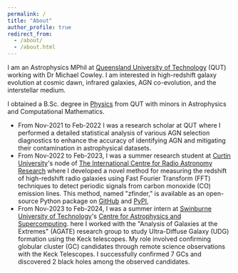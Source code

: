 ```yaml
---
permalink: /
title: "About"
author_profile: true
redirect_from: 
  - /about/
  - /about.html
---
```


I am an Astrophysics MPhil at [Queensland University of Technology](https://research.qut.edu.au/qutastrophysics/our-people/daniel-lyon/) (QUT) working with Dr Michael Cowley. I am interested in high-redshift galaxy evolution at cosmic dawn, infrared galaxies, AGN co-evolution, and the interstellar medium.

I obtained a B.Sc. degree in [Physics](https://www.qut.edu.au/courses/bachelor-of-science-physics) from QUT with minors in Astrophysics and Computational Mathematics.

* From Nov-2021 to Feb-2022 I was a research scholar at QUT where I performed a detailed statistical analysis of various AGN selection diagnostics to enhance the accuracy of identifying AGN and mitigating their contamination in astrophysical datasets.
* From Nov-2022 to Feb-2023, I was a summer research student at [Curtin University](https://www.curtin.edu.au/)'s node of [The International Centre for Radio Astronomy Research](https://www.icrar.org/) where I developed a novel method for measuring the redshift of high-redshift radio galaxies using Fast Fourier Transform (FFT) techniques to detect periodic signals from carbon monoxide (CO) emission lines. This method, named "zfinder," is available as an open-source Python package on [GitHub](https://github.com/daniel-lyon/zfinder) and [PyPI](https://pypi.org/project/zfinder/),
* From Nov-2023 to Feb-2024, I was a summer intern at [Swinburne University of Technology](https://www.swinburne.edu.au/)'s [Centre for Astrophysics and Supercomputing](https://www.swinburne.edu.au/research/centres-groups-clinics/centre-for-astrophysics-supercomputing/). here I worked with the "Analysis of Galaxies at the Extremes" (AGATE) research group to study Ultra-Diffuse Galaxy (UDG) formation using the Keck telescopes. My role involved confirming globular cluster (GC) candidates through remote science observations with the Keck Telescopes. I successfully confirmed 7 GCs and discovered 2 black holes among the observed candidates. 